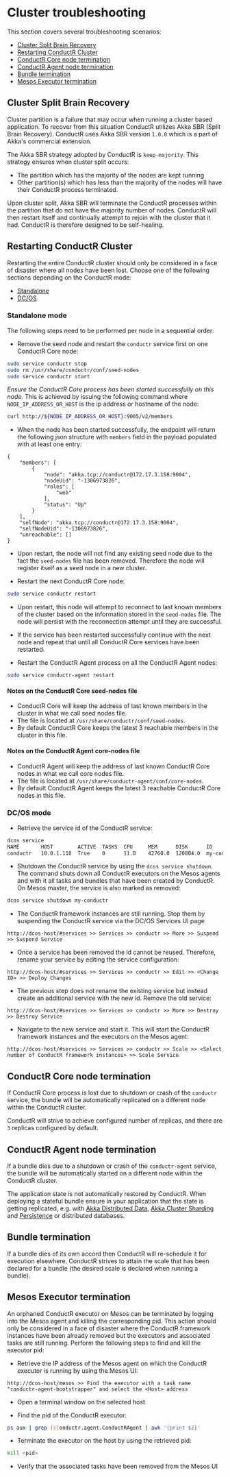 # Cluster troubleshooting

This section covers several troubleshooting scenarios:

* [Cluster Split Brain Recovery](#Cluster-Split-Brain-Recovery)
* [Restarting ConductR Cluster](#Restarting-ConductR-Cluster)
* [ConductR Core node termination](#ConductR-Core-node-termination)
* [ConductR Agent node termination](#ConductR-Agent-node-termination)
* [Bundle termination](#Bundle-termination)
* [Mesos Executor termination](#Mesos-Executor-termination)

## Cluster Split Brain Recovery

Cluster partition is a failure that may occur when running a cluster based application. To recover from this situation ConductR utilizes Akka SBR (Split Brain Recovery). ConductR uses Akka SBR version `1.0.0` which is a part of Akka's commercial extension.

The Akka SBR strategy adopted by ConductR is `keep-majority`. This strategy ensures when cluster split occurs:

* The partition which has the majority of the nodes are kept running
* Other partition(s) which has less than the majority of the nodes will have their ConductR process terminated.

Upon cluster split, Akka SBR will terminate the ConductR processes within the partition that do not have the majority number of nodes. ConductR will then restart itself and continually attempt to rejoin with the cluster that it had. ConductR is therefore designed to be self-healing.

## Restarting ConductR Cluster

Restarting the entire ConductR cluster should only be considered in a face of disaster where all nodes have been lost. Choose one of the following sections depending on the ConductR mode:

* [Standalone](#Standalone-mode)
* [DC/OS](#DC/OS-mode)

### Standalone mode

The following steps need to be performed per node in a sequential order:

* Remove the seed node and restart the `conductr` service first on one ConductR Core node:

```bash
sudo service conductr stop
sudo rm /usr/share/conductr/conf/seed-nodes
sudo service conductr start
```

*Ensure the ConductR Core process has been started successfully on this node.* This is achieved by issuing the following command where `NODE_IP_ADDRESS_OR_HOST` is the ip address or hostname of the node:

```bash
curl http://${NODE_IP_ADDRESS_OR_HOST}:9005/v2/members
```

* When the node has been started successfully, the endpoint will return the following json structure with `members` field in the payload populated with at least one entry:

```
{
    "members": [
        {
            "node": "akka.tcp://conductr@172.17.3.158:9004",
            "nodeUid": "-1306973826",
            "roles": [
                "web"
            ],
            "status": "Up"
        }
    ],
    "selfNode": "akka.tcp://conductr@172.17.3.158:9004",
    "selfNodeUid": "-1306973826",
    "unreachable": []
}
```

* Upon restart, the node will not find any existing seed node due to the fact the `seed-nodes` file has been removed. Therefore the node will register itself as a seed node in a new cluster.

* Restart the next ConductR Core node:

```bash
sudo service conductr restart
```

* Upon restart, this node will attempt to reconnect to last known members of the cluster based on the information stored in the `seed-nodes` file. The node will persist with the reconnection attempt until they are successful.

* If the service has been restarted successfully continue with the next node and repeat that until all ConductR Core services have been restarted.

* Restart the ConductR Agent process on all the ConductR Agent nodes:

```bash
sudo service conductr-agent restart
```

#### Notes on the ConductR Core seed-nodes file

* ConductR Core will keep the address of last known members in the cluster in what we call seed nodes file.
* The file is located at `/usr/share/conductr/conf/seed-nodes`.
* By default ConductR Core keeps the latest 3 reachable members in the cluster in this file.

#### Notes on the ConductR Agent core-nodes file

* ConductR Agent will keep the address of last known ConductR Core nodes in what we call core nodes file.
* The file is located at `/usr/share/conductr-agent/conf/core-nodes`.
* By default ConductR Agent keeps the latest 3 reachable ConductR Core nodes in this file.

### DC/OS mode

* Retrieve the service id of the ConductR service:

```bash
dcos service
NAME       HOST        ACTIVE  TASKS  CPU     MEM      DISK      ID
conductr   10.0.1.118  True    0      11.8    42760.0  120804.0  my-conductr
```

* Shutdown the ConductR service by using the `dcos service shutdown`. The command shuts down all ConductR executors on the Mesos agents and with it all tasks and bundles that have been created by ConductR. On Mesos master, the service is also marked as removed:

```bash
dcos service shutdown my-conductr
```

* The ConductR framework instances are still running. Stop them by suspending the ConductR service via the DC/OS Services UI page

```
http://dcos-host/#services >> Services >> conductr >> More >> Suspend >> Suspend Service
```

* Once a service has been removed the id cannot be reused. Therefore, rename your service by editing the service configuration:

```
http://dcos-host/#services >> Services >> conductr >> Edit >> <Change ID> >> Deploy Changes
```

* The previous step does not rename the existing service but instead create an additional service with the new id. Remove the old service:

```
http://dcos-host/#services >> Services >> conductr >> More >> Destroy >> Destroy Service
```

* Navigate to the new service and start it. This will start the ConductR framework instances and the executors on the Mesos agent:

```
http://dcos-host/#services >> Services >> conductr >> Scale >> <Select number of ConductR framework instances> >> Scale Service
```

## ConductR Core node termination

If ConductR Core process is lost due to shutdown or crash of the `conductr` service, the bundle will be automatically replicated on a different node within the ConductR cluster.

ConductR will strive to achieve configured number of replicas, and there are `3` replicas configured by default.

## ConductR Agent node termination

If a bundle dies due to a shutdown or crash of the `conductr-agent` service, the bundle will be automatically started on a different node within the ConductR cluster.

The application state is not automatically restored by ConductR. When deploying a stateful bundle ensure in your application that the state is getting replicated, e.g. with [Akka Distributed Data](http://doc.akka.io/docs/akka/snapshot/scala/distributed-data.html), [Akka Cluster Sharding](http://doc.akka.io/docs/akka/snapshot/scala/cluster-sharding.html) and [Persistence](http://doc.akka.io/docs/akka/snapshot/scala/persistence.html) or distributed databases.

## Bundle termination

If a bundle dies of its own accord then ConductR will re-schedule it for execution elsewhere. ConductR strives to attain the scale that has been declared for a bundle (the desired scale is declared when running a bundle).

## Mesos Executor termination

An orphaned ConductR executor on Mesos can be terminated by logging into the Mesos agent and killing the corresponding pid. This action should only be considered in a face of disaster where the ConductR framework instances have been already removed but the executors and associated tasks are still running. Perform the following steps to find and kill the executor pid:

* Retrieve the IP address of the Mesos agent on which the ConductR executor is running by using the Mesos UI:

```
http://dcos-host/mesos >> Find the executor with a task name "conductr-agent-bootstrapper" and select the <Host> address
```

* Open a terminal window on the selected host

* Find the pid of the ConductR executor:

```bash
ps aux | grep [c]onductr.agent.ConductRAgent | awk '{print $2}'
```

* Terminate the executor on the host by using the retrieved pid:

```bash
kill <pid>
```

* Verify that the associated tasks have been removed from the Mesos UI
